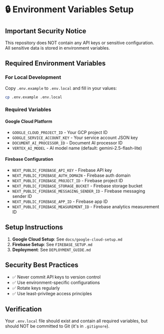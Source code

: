 # 🔒 Environment Variables Setup

## Important Security Notice
This repository does NOT contain any API keys or sensitive configuration. All sensitive data is stored in environment variables.

## Required Environment Variables

### For Local Development
Copy `.env.example` to `.env.local` and fill in your values:

```bash
cp .env.example .env.local
```

### Required Variables

#### Google Cloud Platform
- `GOOGLE_CLOUD_PROJECT_ID` - Your GCP project ID
- `GOOGLE_SERVICE_ACCOUNT_KEY` - Your service account JSON key
- `DOCUMENT_AI_PROCESSOR_ID` - Document AI processor ID
- `VERTEX_AI_MODEL` - AI model name (default: gemini-2.5-flash-lite)

#### Firebase Configuration
- `NEXT_PUBLIC_FIREBASE_API_KEY` - Firebase API key
- `NEXT_PUBLIC_FIREBASE_AUTH_DOMAIN` - Firebase auth domain
- `NEXT_PUBLIC_FIREBASE_PROJECT_ID` - Firebase project ID
- `NEXT_PUBLIC_FIREBASE_STORAGE_BUCKET` - Firebase storage bucket
- `NEXT_PUBLIC_FIREBASE_MESSAGING_SENDER_ID` - Firebase messaging sender ID
- `NEXT_PUBLIC_FIREBASE_APP_ID` - Firebase app ID
- `NEXT_PUBLIC_FIREBASE_MEASUREMENT_ID` - Firebase analytics measurement ID

## Setup Instructions

1. **Google Cloud Setup**: See `docs/google-cloud-setup.md`
2. **Firebase Setup**: See `FIREBASE_SETUP.md`
3. **Deployment**: See `DEPLOYMENT_GUIDE.md`

## Security Best Practices

- ✅ Never commit API keys to version control
- ✅ Use environment-specific configurations
- ✅ Rotate keys regularly
- ✅ Use least-privilege access principles

## Verification

Your `.env.local` file should exist and contain all required variables, but should NOT be committed to Git (it's in `.gitignore`).